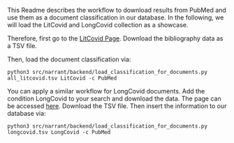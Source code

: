 This Readme describes the workflow to download results from PubMed and use them as a document classification in our database.
In the following, we will load the LitCovid and LongCovid collection as a showcase.

Therefore, first go to the [LitCovid Page](https://www.ncbi.nlm.nih.gov/research/coronavirus/#data-download).
Download the bibliography data as a TSV file.

Then, load the document classification via:
```
python3 src/narrant/backend/load_classification_for_documents.py all_litcovid.tsv LitCovid -c PubMed
```

You can apply a similar workflow for LongCovid documents. 
Add the condition LongCovid to your search and download the data. 
The page can be accessed [here](https://www.ncbi.nlm.nih.gov/research/coronavirus/docsum?text=e_condition:LongCovid).
Download the TSV file.
Then insert the information to our database via:
```
python3 src/narrant/backend/load_classification_for_documents.py longcovid.tsv LongCovid -c PubMed
```